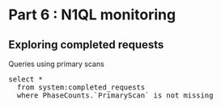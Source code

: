 # Part 6 : N1QL monitoring

## Exploring completed requests

Queries using primary scans

<pre id="example">
select *
  from system:completed_requests
  where PhaseCounts.`PrimaryScan` is not missing

</pre>

